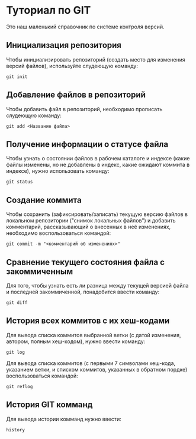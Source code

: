 # Туториал по GIT

Это наш маленький справочник по системе контроля версий.

## Инициализация репозитория

Чтобы инициализировать репозиторий (создать место для изменения версий файлов), используйте слудеющую команду:

```
git init
```

## Добавление файлов в репозиторий

Чтобы добавить файл в репозиторий, необходимо прописать слудеющую команду: 

```
git add <Название файла>
```

## Получение информации о статусе файла
Чтобы узнать о состоянии файлов в рабочем каталоге и индексе (какие файлы изменены, но не добавлены в индекс, какие ожидают коммита в индексе), нужно использовать команду:
```
git status
```

## Создание коммита

Чтобы сохранить (зафиксировать/записать) текущую версию файлов в локальном репозитории ("снимок локальных файлов") и добавить комментарий, рассказывающий о внесенных в неё изменениях, необходимо воспользоваться командой:
```
git commit -m "<комментарий об изменениях>"
```

## Сравнение текущего состояния файла с закоммиченным
Для того, чтобы узнать есть ли разница между текущей версией файла и последней закоммиченной, понадобится ввести команду:
```
git diff
```

## История всех коммитов с их хеш-кодами
Для вывода списка коммитов выбранной ветки (с датой изменения, автором, полным хеш-кодом), нужно ввести команду: 
```
git log
```
Для вывода списка коммитов (с первыми 7 символами хеш-кода, указанием ветки, и списком коммитов, указанных в обратном пордке) воспользоваться командой:
```
git reflog
```
## История GIT комманд
Для вывода истории комманд нужно ввести:
```
history
```